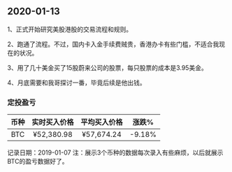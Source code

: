 2020-01-13
-----
1、正式开始研究美股港股的交易流程和规则。

2、跑通了流程。不过，国内卡入金手续费贼贵，香港办卡有些门槛，不适合我现在的状况。

3、用了几十美金买了15股蔚来公司的股票，每只股票的成本是3.95美金。

4、月底需要和我哥探讨一番，毕竟后续是他出钱。

### 定投盈亏

| 币种 | 实时买入价格 | 平均买入价格 |  涨跌%  |
| :--: | :----------: | :----------: | :-----: |
| BTC  |     ¥52,380.98  |   ¥57,674.24  | -9.18% |

记录日期：2019-01-07
注：展示3个币种的数据每次录入有些麻烦，以后就展示BTC的盈亏数据好了。
